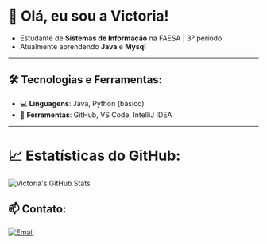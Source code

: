 # 👋 Olá, eu sou a Victoria!

- Estudante de **Sistemas de Informação** na FAESA | 3º período  
- Atualmente aprendendo **Java** e **Mysql**
---

## 🛠️ Tecnologias e Ferramentas:
- 💻 **Linguagens**: Java, Python (básico)
- 🔧 **Ferramentas**: GitHub, VS Code, IntelliJ IDEA

---

# 📈 Estatísticas do GitHub:
![Victoria's GitHub Stats](https://github-readme-stats.vercel.app/api?username=victoriasfia&show_icons=true&theme=dracula)  

## 📫 Contato:
[![Email](https://img.shields.io/badge/Gmail-red?style=for-the-badge&logo=gmail&logoColor=white)](victoriasfia@gmail.com)  
